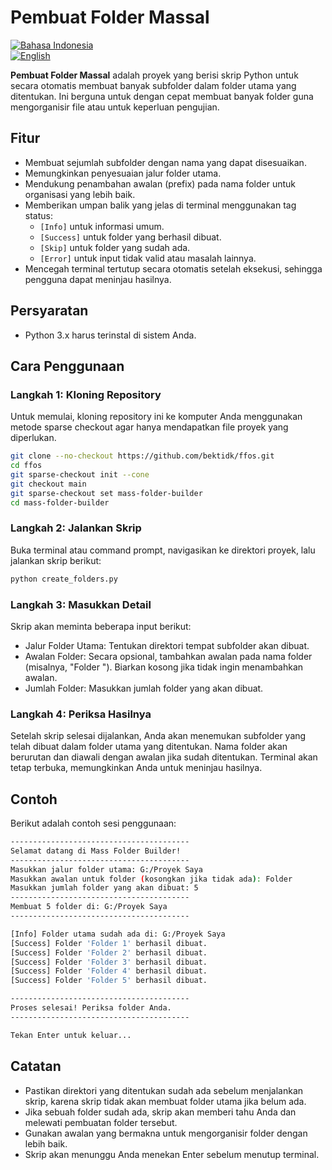 # Pembuat Folder Massal

[![Bahasa Indonesia](https://img.shields.io/badge/lang-Indonesia-red)](README.id.md)  
[![English](https://img.shields.io/badge/lang-English-blue)](README.md)

**Pembuat Folder Massal** adalah proyek yang berisi skrip Python untuk secara otomatis membuat banyak subfolder dalam folder utama yang ditentukan. Ini berguna untuk dengan cepat membuat banyak folder guna mengorganisir file atau untuk keperluan pengujian.

## Fitur

- Membuat sejumlah subfolder dengan nama yang dapat disesuaikan.
- Memungkinkan penyesuaian jalur folder utama.
- Mendukung penambahan awalan (prefix) pada nama folder untuk organisasi yang lebih baik.
- Memberikan umpan balik yang jelas di terminal menggunakan tag status:
  - `[Info]` untuk informasi umum.
  - `[Success]` untuk folder yang berhasil dibuat.
  - `[Skip]` untuk folder yang sudah ada.
  - `[Error]` untuk input tidak valid atau masalah lainnya.
- Mencegah terminal tertutup secara otomatis setelah eksekusi, sehingga pengguna dapat meninjau hasilnya.

## Persyaratan

- Python 3.x harus terinstal di sistem Anda.

## Cara Penggunaan

### Langkah 1: Kloning Repository

Untuk memulai, kloning repository ini ke komputer Anda menggunakan metode sparse checkout agar hanya mendapatkan file proyek yang diperlukan.

```bash
git clone --no-checkout https://github.com/bektidk/ffos.git
cd ffos
git sparse-checkout init --cone
git checkout main
git sparse-checkout set mass-folder-builder
cd mass-folder-builder
```

### Langkah 2: Jalankan Skrip

Buka terminal atau command prompt, navigasikan ke direktori proyek, lalu jalankan skrip berikut:

```bash
python create_folders.py
```

### Langkah 3: Masukkan Detail

Skrip akan meminta beberapa input berikut:

- Jalur Folder Utama: Tentukan direktori tempat subfolder akan dibuat.
- Awalan Folder: Secara opsional, tambahkan awalan pada nama folder (misalnya, "Folder "). Biarkan kosong jika tidak ingin menambahkan awalan.
- Jumlah Folder: Masukkan jumlah folder yang akan dibuat.

### Langkah 4: Periksa Hasilnya

Setelah skrip selesai dijalankan, Anda akan menemukan subfolder yang telah dibuat dalam folder utama yang ditentukan. Nama folder akan berurutan dan diawali dengan awalan jika sudah ditentukan. Terminal akan tetap terbuka, memungkinkan Anda untuk meninjau hasilnya.

## Contoh

Berikut adalah contoh sesi penggunaan:

```bash
----------------------------------------
Selamat datang di Mass Folder Builder!
----------------------------------------
Masukkan jalur folder utama: G:/Proyek Saya
Masukkan awalan untuk folder (kosongkan jika tidak ada): Folder
Masukkan jumlah folder yang akan dibuat: 5
----------------------------------------
Membuat 5 folder di: G:/Proyek Saya
----------------------------------------

[Info] Folder utama sudah ada di: G:/Proyek Saya
[Success] Folder 'Folder 1' berhasil dibuat.
[Success] Folder 'Folder 2' berhasil dibuat.
[Success] Folder 'Folder 3' berhasil dibuat.
[Success] Folder 'Folder 4' berhasil dibuat.
[Success] Folder 'Folder 5' berhasil dibuat.

----------------------------------------
Proses selesai! Periksa folder Anda.
----------------------------------------

Tekan Enter untuk keluar...
```

## Catatan

- Pastikan direktori yang ditentukan sudah ada sebelum menjalankan skrip, karena skrip tidak akan membuat folder utama jika belum ada.
- Jika sebuah folder sudah ada, skrip akan memberi tahu Anda dan melewati pembuatan folder tersebut.
- Gunakan awalan yang bermakna untuk mengorganisir folder dengan lebih baik.
- Skrip akan menunggu Anda menekan Enter sebelum menutup terminal.
